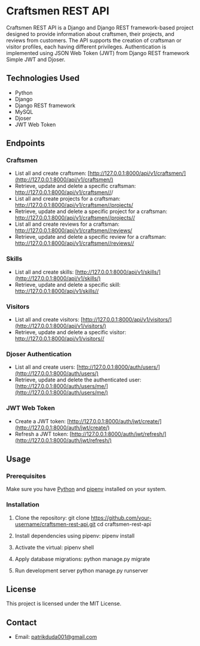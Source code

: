 # Craftsmen REST API

Craftsmen REST API is a Django and Django REST framework-based project designed to provide information about craftsmen, their projects, and reviews from customers. The API supports the creation of craftsman or visitor profiles, each having different privileges. Authentication is implemented using JSON Web Token (JWT) from Django REST framework Simple JWT and Djoser.

## Technologies Used

- Python
- Django
- Django REST framework
- MySQL
- Djoser
- JWT Web Token

## Endpoints

### Craftsmen

- List all and create craftsmen: [http://127.0.0.1:8000/api/v1/craftsmen/](http://127.0.0.1:8000/api/v1/craftsmen/)
- Retrieve, update and delete a specific craftsman: http://127.0.0.1:8000/api/v1/craftsmen//<pk/>/
- List all and create projects for a craftsman: [http://127.0.0.1:8000/api/v1/craftsmen/<pk>/projects/](http://127.0.0.1:8000/api/v1/craftsmen/<pk>/projects/)
- Retrieve, update and delete a specific project for a craftsman: [http://127.0.0.1:8000/api/v1/craftsmen/<pk>/projects/<pk>/](http://127.0.0.1:8000/api/v1/craftsmen/<pk>/projects/<pk>/)
- List all and create reviews for a craftsman: [http://127.0.0.1:8000/api/v1/craftsmen/<pk>/reviews/](http://127.0.0.1:8000/api/v1/craftsmen/<pk>/reviews/)
- Retrieve, update and delete a specific review for a craftsman: [http://127.0.0.1:8000/api/v1/craftsmen/<pk>/reviews/<pk>/](http://127.0.0.1:8000/api/v1/craftsmen/<pk>/reviews/<pk>/)

### Skills

- List all and create skills: [http://127.0.0.1:8000/api/v1/skills/](http://127.0.0.1:8000/api/v1/skills/)
- Retrieve, update and delete a specific skill: [http://127.0.0.1:8000/api/v1/skills/<pk>/](http://127.0.0.1:8000/api/v1/skills/<pk>/)

### Visitors

- List all and create visitors: [http://127.0.0.1:8000/api/v1/visitors/](http://127.0.0.1:8000/api/v1/visitors/)
- Retrieve, update and delete a specific visitor: [http://127.0.0.1:8000/api/v1/visitors/<pk>/](http://127.0.0.1:8000/api/v1/visitors/<pk>/)

### Djoser Authentication

- List all and create users: [http://127.0.0.1:8000/auth/users/](http://127.0.0.1:8000/auth/users/)
- Retrieve, update and delete the authenticated user: [http://127.0.0.1:8000/auth/users/me/](http://127.0.0.1:8000/auth/users/me/)

### JWT Web Token

- Create a JWT token: [http://127.0.0.1:8000/auth/jwt/create/](http://127.0.0.1:8000/auth/jwt/create/)
- Refresh a JWT token: [http://127.0.0.1:8000/auth/jwt/refresh/](http://127.0.0.1:8000/auth/jwt/refresh/)

## Usage

### Prerequisites

Make sure you have [Python](https://www.python.org/) and [pipenv](https://pipenv.pypa.io/en/latest/) installed on your system.

### Installation

1. Clone the repository:
   git clone https://github.com/your-username/craftsmen-rest-api.git
   cd craftsmen-rest-api

2. Install dependencies using pipenv:
   pipenv install

3. Activate the virtual:
   pipenv shell

4. Apply database migrations:
   python manage.py migrate

5. Run development server
   python manage.py runserver


## License

This project is licensed under the MIT License.


## Contact

- Email: patrikduda001@gmail.com
